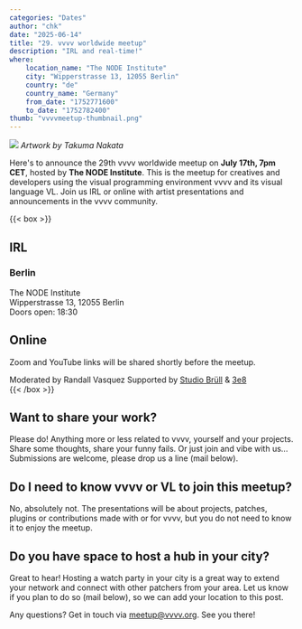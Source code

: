 ```yaml
---
categories: "Dates"
author: "chk"
date: "2025-06-14"
title: "29. vvvv worldwide meetup"
description: "IRL and real-time!"
where: 
    location_name: "The NODE Institute"
    city: "Wipperstrasse 13, 12055 Berlin"
    country: "de"
    country_name: "Germany"
    from_date: "1752771600"
    to_date: "1752782400"
thumb: "vvvvmeetup-thumbnail.png"
---
```


![](vvvvmeetup-29.jpg)
*Artwork by Takuma Nakata*

Here's to announce the 29th vvvv worldwide meetup on **July 17th, 7pm CET**, hosted by **The NODE Institute**. This is the meetup for creatives and developers using the visual programming environment vvvv and its visual language VL. Join us IRL or online with artist presentations and announcements in the vvvv community.

{{< box >}}
## IRL
### Berlin
The NODE Institute<br>
Wipperstrasse 13, 12055 Berlin<br>
Doors open: 18:30

## Online
Zoom and YouTube links will be shared shortly before the meetup.
<!--
[Watch via Youtube](https://youtube.com/live/rXaUijAvuWw)  
[Join via Zoom](https://us02web.zoom.us/j/87338653360?pwd=QpxHpGBZLhtASLT5ro00rUsZLfIsZP.1) -->

Moderated by Randall Vasquez
Supported by [Studio Brüll](https://studiobruell.de/) & [3e8](https://www.3e8.studio/)  
{{< /box >}}

##  Want to share your work?
Please do! Anything more or less related to vvvv, yourself and your projects. Share some thoughts, share your funny fails. Or just join and vibe with us... Submissions are welcome, please drop us a line (mail below).

## Do I need to know vvvv or VL to join this meetup?
No, absolutely not. The presentations will be about projects, patches, plugins or contributions made with or for vvvv, but you do not need to know it to enjoy the meetup.

## Do you have space to host a hub in your city?
Great to hear! Hosting a watch party in your city is a great way to extend your network and connect with other patchers from your area. Let us know if you plan to do so (mail below), so we can add your location to this post.

Any questions? Get in touch via meetup@vvvv.org. See you there!